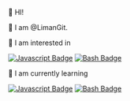 👋 HI!

👋 I am @LimanGit.

🤩 I am interested in

[![Javascript Badge](https://img.shields.io/badge/-JavaScript-F0DB4F?style=for-the-badge&labelColor=black&logo=javascript&logoColor=F0DB4F)](#)
[![Bash Badge](https://img.shields.io/badge/-Bash%20Scripting-success?style=for-the-badge&logo=gnubash&labelColor=black&logoColor=FFFFFF)](#)

📖 I am currently learning

[![Javascript Badge](https://img.shields.io/badge/-Learning%20JavaScript-F0DB4F?style=for-the-badge&logo=javascript&labelColor=black&logoColor=F0DB4F)](#)
[![Bash Badge](https://img.shields.io/badge/-Learning%20bash-success?style=for-the-badge&logo=gnubash&labelColor=black&logoColor=FFFFFF)](#)
